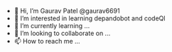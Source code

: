 - 👋 Hi, I’m Gaurav Patel @gaurav6691
- 👀 I’m interested in learning depandobot and codeQl
- 🌱 I’m currently learning ...
- 💞️ I’m looking to collaborate on ...
- 📫 How to reach me ...

<!---
gaurav6691/gaurav6691 is a ✨ special ✨ repository because its `README.md` (this file) appears on your GitHub profile.
You can click the Preview link to take a look at your changes.
--->
